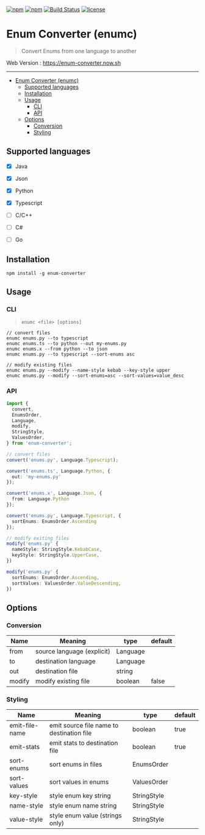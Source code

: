 [![npm](https://img.shields.io/npm/v/enum-converter.svg)](https://www.npmjs.com/package/enum-converter)
[![npm](https://img.shields.io/npm/dw/enum-converter.svg)](https://www.npmjs.com/package/enum-converter)
[![Build Status](https://travis-ci.org/nitzano/enum-converter.svg?branch=master)](https://travis-ci.org/nitzano/enum-converter)
[![license](https://img.shields.io/github/license/nitzano/enum-converter.svg)](https://github.com/nitzano/enum-converter/blob/master/LICENSE)

# Enum Converter (enumc)

> Convert Enums from one language to another

Web Version :  https://enum-converter.now.sh

---

- [Enum Converter (enumc)](#Enum-Converter-enumc)
  - [Supported languages](#Supported-languages)
  - [Installation](#Installation)
  - [Usage](#Usage)
    - [CLI](#CLI)
    - [API](#API)
  - [Options](#Options)
    - [Conversion](#Conversion)
    - [Styling](#Styling)


## Supported languages

* [x] Java
* [x] Json
* [x] Python
* [x] Typescript
* [ ] C/C++
* [ ] C#
* [ ] Go


## Installation

```
npm install -g enum-converter
```

## Usage

### CLI

> ``` enumc <file> [options] ```

```
// convert files
enumc enums.py --to typescript
enumc enums.ts --to python --out my-enums.py
enumc enums.x --from python --to json
enumc enums.py --to typescript --sort-enums asc

// modify existing files
enumc enums.py --modify --name-style kebab --key-style upper 
enumc enums.py --modify --sort-enums=asc --sort-values=value_desc
```

### API

```typescript
import {
  convert,
  EnumsOrder,
  Language,
  modify,
  StringStyle,
  ValuesOrder,
} from 'enum-converter';

// convert files
convert('enums.py', Language.Typescript);

convert('enums.ts', Language.Python, {
  out: 'my-enums.py'
});

convert('enums.x', Language.Json, {
  from: Language.Python
});

convert('enums.py', Language.Typescript, {
  sortEnums: EnumsOrder.Ascending
});

// modify exiting files
modify('enums.py' {
  nameStyle: StringStyle.KebabCase,
  keyStyle: StringStyle.UpperCase,
})

modify('enums.py' {
  sortEnums: EnumsOrder.Ascending,
  sortValues: ValuesOrder.ValueDescending,
})
```


## Options

### Conversion

| Name   | Meaning                    | type     | default |
| ------ | -------------------------- | -------- | ------- |
| from   | source language (explicit) | Language |         |
| to     | destination language       | Language |         |
| out    | destination file           | string   |         |
| modify | modify existing file       | boolean  | false   |


### Styling

| Name           | Meaning                                   | type        | default |
| -------------- | ----------------------------------------- | ----------- | ------- |
| emit-file-name | emit source file name to destination file | boolean     | true    |
| emit-stats     | emit stats to destination file            | boolean     | true    |
| sort-enums     | sort enums in files                       | EnumsOrder  |         |
| sort-values    | sort values in enums                      | ValuesOrder |         |
| key-style      | style enum key string                     | StringStyle |         |
| name-style     | style enum name string                    | StringStyle |         |
| value-style    | style enum value (strings only)           | StringStyle |         |



